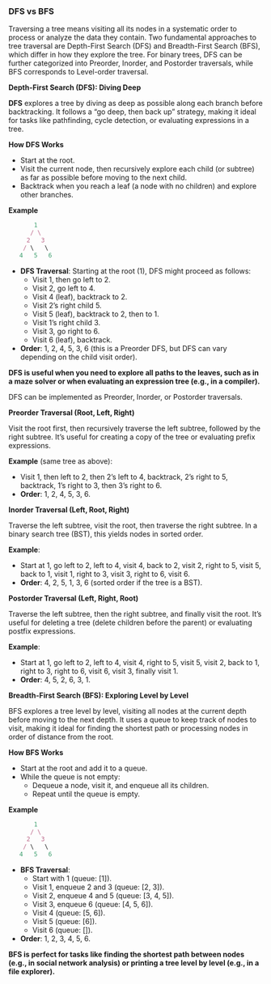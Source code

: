 ### DFS vs BFS

Traversing a tree means visiting all its nodes in a systematic order to process or analyze the data they contain. Two fundamental approaches to tree traversal are Depth-First Search (DFS) and Breadth-First Search (BFS), which differ in how they explore the tree. For binary trees, DFS can be further categorized into Preorder, Inorder, and Postorder traversals, while BFS corresponds to Level-order traversal.

**Depth-First Search (DFS): Diving Deep**

**DFS** explores a tree by diving as deep as possible along each branch before backtracking. It follows a “go deep, then back up” strategy, making it ideal for tasks like pathfinding, cycle detection, or evaluating expressions in a tree.

**How DFS Works**

- Start at the root.
- Visit the current node, then recursively explore each child (or subtree) as far as possible before moving to the next child.
- Backtrack when you reach a leaf (a node with no children) and explore other branches.

**Example**

```jsx
       1
      / \
     2   3
    / \   \
   4   5   6
```

- **DFS Traversal**: Starting at the root (1), DFS might proceed as follows:
  - Visit 1, then go left to 2.
  - Visit 2, go left to 4.
  - Visit 4 (leaf), backtrack to 2.
  - Visit 2’s right child 5.
  - Visit 5 (leaf), backtrack to 2, then to 1.
  - Visit 1’s right child 3.
  - Visit 3, go right to 6.
  - Visit 6 (leaf), backtrack.
- **Order**: 1, 2, 4, 5, 3, 6 (this is a Preorder DFS, but DFS can vary depending on the child visit order).

**DFS is useful when you need to explore all paths to the leaves, such as in a maze solver or when evaluating an expression tree (e.g., in a compiler).**

DFS can be implemented as Preorder, Inorder, or Postorder traversals.

**Preorder Traversal (Root, Left, Right)**

Visit the root first, then recursively traverse the left subtree, followed by the right subtree. It’s useful for creating a copy of the tree or evaluating prefix expressions.

**Example** (same tree as above):

- Visit 1, then left to 2, then 2’s left to 4, backtrack, 2’s right to 5, backtrack, 1’s right to 3, then 3’s right to 6.
- **Order**: 1, 2, 4, 5, 3, 6.

**Inorder Traversal (Left, Root, Right)**

Traverse the left subtree, visit the root, then traverse the right subtree. In a binary search tree (BST), this yields nodes in sorted order.

**Example**:

- Start at 1, go left to 2, left to 4, visit 4, back to 2, visit 2, right to 5, visit 5, back to 1, visit 1, right to 3, visit 3, right to 6, visit 6.
- **Order**: 4, 2, 5, 1, 3, 6 (sorted order if the tree is a BST).

**Postorder Traversal (Left, Right, Root)**

Traverse the left subtree, then the right subtree, and finally visit the root. It’s useful for deleting a tree (delete children before the parent) or evaluating postfix expressions.

**Example**:

- Start at 1, go left to 2, left to 4, visit 4, right to 5, visit 5, visit 2, back to 1, right to 3, right to 6, visit 6, visit 3, finally visit 1.
- **Order**: 4, 5, 2, 6, 3, 1.

**Breadth-First Search (BFS): Exploring Level by Level**

BFS explores a tree level by level, visiting all nodes at the current depth before moving to the next depth. It uses a queue to keep track of nodes to visit, making it ideal for finding the shortest path or processing nodes in order of distance from the root.

**How BFS Works**

- Start at the root and add it to a queue.
- While the queue is not empty:
  - Dequeue a node, visit it, and enqueue all its children.
  - Repeat until the queue is empty.

**Example**

```jsx
       1
      / \
     2   3
    / \   \
   4   5   6
```

- **BFS Traversal**:
  - Start with 1 (queue: [1]).
  - Visit 1, enqueue 2 and 3 (queue: [2, 3]).
  - Visit 2, enqueue 4 and 5 (queue: [3, 4, 5]).
  - Visit 3, enqueue 6 (queue: [4, 5, 6]).
  - Visit 4 (queue: [5, 6]).
  - Visit 5 (queue: [6]).
  - Visit 6 (queue: []).
- **Order**: 1, 2, 3, 4, 5, 6.

**BFS is perfect for tasks like finding the shortest path between nodes (e.g., in social network analysis) or printing a tree level by level (e.g., in a file explorer).**

